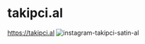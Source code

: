 # takipci.al
https://takipci.al
![instagram-takipci-satin-al](https://user-images.githubusercontent.com/121463397/209586358-9dcd4f80-f0a7-4714-84bb-8dfe5b088f97.png)
